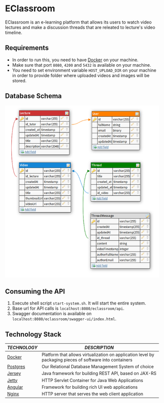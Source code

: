 # EClassroom

EClassroom is an e-learning platform that allows its users to watch video lectures and 
make a discussion threads that are releated to lecture's video timeline.

## Requirements

* In order to run this, you need to have [Docker](https://www.docker.com) on your machine.
* Make sure that port `8080`, `4200` and `5432` is available on your machine.
* You need to set environment variable `HOST_UPLOAD_DIR` on your machine in order
  to provide folder where uploaded videos and images will be stored.

## Database Schema
![schema](.gitimg/schema.png)

## Consuming the API

1. Execute shell script `start-system.sh`. It will start the entire system.
2. Base url for API calls is `localhost:8080/eclassroom/api`.
3. Swagger documentation is available on `localhost:8080/eclassroom/swagger-ui/index.html`.

## Technology Stack

| *TECHNOLOGY* | _DESCRIPTION_ |
|------------|-------------|
| [Docker](https://www.docker.com/) | Platform that allows virtualization on application level by packaging pieces of software into containers |
| [Postgres](https://www.postgresql.org/) | Our Relational Database Management System of choice |
| [Jersey](https://eclipse-ee4j.github.io/jersey/) | Java framework for building REST API, based on JAX-RS |
| [Jetty](https://www.eclipse.org/jetty/) | HTTP Servlet Container for Java Web Applications |
| [Angular](https://angular.io/) | Framework for building rich UI web applications |
| [Nginx](https://www.nginx.com/) | HTTP server that serves the web client application |